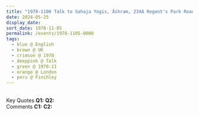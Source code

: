```yaml
---
title: "1978-1100 Talk to Sahaja Yogis, Āśhram, 234A Regent's Park Road, Finchley, London, UK"
date: 2024-05-25
display_date: 
sort_date: 1978-11-05
permalink: /events/1978-1105-0000
tags:
  - blue @ English
  - brown @ UK
  - crimson @ 1978
  - deeppink @ Talk
  - green @ 1978-11
  - orange @ London
  - peru @ Finchley
---
```


<br>

<wave-list>
  <list-title color="DarkSeaGreen" width="55">Key Quotes</list-title>
  <list-item color="BlanchedAlmond" width="280"><b>Q1:</b> <i></i></list-item>
  <list-item color="Lavender" width="280"><b>Q2:</b> <i></i></list-item>
</wave-list>

<br>

<wave-list>
  <list-title color="DarkSeaGreen" width="55">Comments</list-title>
  <list-item color="BlanchedAlmond" width="280"><b>C1:</b> <i></i></list-item>
  <list-item color="Lavender" width="280"><b>C2:</b> <i></i></list-item>
</wave-list>